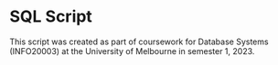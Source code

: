 <h1>SQL Script</h1>
This script was created as part of coursework for Database Systems (INFO20003) at the University of Melbourne in semester 1, 2023. 
